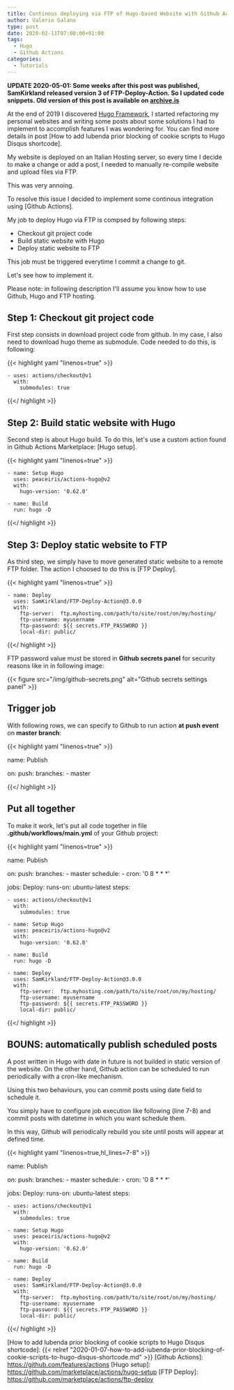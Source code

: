 ```yaml
---
title: Continous deploying via FTP of Hugo-based Website with Github Actions
author: Valerio Galano
type: post
date: 2020-02-11T07:00:00+01:00
tags: 
  - Hugo
  - Github Actions
categories:
  - Tutorials
---
```


**UPDATE 2020-05-01: Some weeks after this post was published, SamKirkland released version 3 of FTP-Deploy-Action. So I updated code snippets. Old version of this post is available on [archive.is](https://archive.is/wip/LuO59 "archived version of Continous deploying via FTP of Hugo-based Website with Github Actions")**

At the end of 2019 I discovered [Hugo Framework][1], I started refactoring my personal websites and writing some posts about some solutions I had to implement to accomplish features I was wondering for. You can find more details in post [How to add Iubenda prior blocking of cookie scripts to Hugo Disqus shortcode].

My website is deployed on an Italian Hosting server, so every time I decide to make a change or add a post, I needed to manually re-compile website and upload files via FTP.

This was very annoing.

To resolve this issue I decided to implement some continous integration using [Github Actions].

My job to deploy Hugo via FTP is compsed by following steps:
 * Checkout git project code
 * Build static website with Hugo
 * Deploy static website to FTP

This job must be triggered everytime I commit a change to git.

Let's see how to implement it.

Please note: in following description I'll assume you know how to use Github, Hugo and FTP hosting.

## Step 1: Checkout git project code

First step consists in download project code from github. In my case, I also need to download hugo theme as submodule. Code needed to do this, is following:

{{< highlight yaml "linenos=true" >}}


    - uses: actions/checkout@v1
      with:
        submodules: true


{{</ highlight >}}

## Step 2: Build static website with Hugo

Second step is about Hugo build. To do this, let's use a custom action found in Github Actions Marketplace: [Hugo setup].

{{< highlight yaml "linenos=true" >}}

    - name: Setup Hugo
      uses: peaceiris/actions-hugo@v2
      with:
        hugo-version: '0.62.0'

    - name: Build
      run: hugo -D

{{</ highlight >}}

## Step 3: Deploy static website to FTP

As third step, we simply have to move generated static website to a remote FTP folder. The action I choosed to do this is [FTP Deploy].

{{< highlight yaml "linenos=true" >}}

    - name: Deploy
      uses: SamKirkland/FTP-Deploy-Action@3.0.0
      with:
        ftp-server:  ftp.myhosting.com/path/to/site/root/on/my/hosting/
        ftp-username: myusername
        ftp-password: ${{ secrets.FTP_PASSWORD }}
        local-dir: public/

{{</ highlight >}}

FTP password value must be stored in **Github secrets panel** for security reasons like in in following image:

{{< figure src="/img/github-secrets.png" alt="Github secrets settings panel" >}}

## Trigger job

With following rows, we can specify to Github to run action **at push event** on **master branch**:

{{< highlight yaml "linenos=true" >}}

name: Publish

on:
  push:
    branches:
    - master

{{</ highlight >}}

## Put all together

To make it work, let's put all code together in file **.github/workflows/main.yml** of your Github project:

{{< highlight yaml "linenos=true" >}}

name: Publish

on:
  push:
    branches:
    - master
  schedule:
    - cron:  '0 8 * * *'

jobs:
  Deploy:
    runs-on: ubuntu-latest
    steps:

    - uses: actions/checkout@v1
      with:
        submodules: true

    - name: Setup Hugo
      uses: peaceiris/actions-hugo@v2
      with:
        hugo-version: '0.62.0'

    - name: Build
      run: hugo -D

    - name: Deploy
      uses: SamKirkland/FTP-Deploy-Action@3.0.0
      with:
        ftp-server:  ftp.myhosting.com/path/to/site/root/on/my/hosting/
        ftp-username: myusername
        ftp-password: ${{ secrets.FTP_PASSWORD }}
        local-dir: public/

{{</ highlight >}}

## BOUNS: automatically publish scheduled posts

A post written in Hugo with date in future is not builded in static version of the website. On the other hand, Github action can be scheduled to run periodically with a cron-like mechanism.

Using this two behaviours, you can commit posts using date field to schedule it.

You simply have to configure job execution like following (line 7-8) and commit posts with datetime in which you want schedule them.

In this way, Github will periodically rebuild you site until posts will appear at defined time.

{{< highlight yaml "linenos=true,hl_lines=7-8" >}}

name: Publish

on:
  push:
    branches:
    - master
  schedule:
    - cron:  '0 8 * * *'

jobs:
  Deploy:
    runs-on: ubuntu-latest
    steps:

    - uses: actions/checkout@v1
      with:
        submodules: true

    - name: Setup Hugo
      uses: peaceiris/actions-hugo@v2
      with:
        hugo-version: '0.62.0'

    - name: Build
      run: hugo -D

    - name: Deploy
      uses: SamKirkland/FTP-Deploy-Action@3.0.0
      with:
        ftp-server:  ftp.myhosting.com/path/to/site/root/on/my/hosting/
        ftp-username: myusername
        ftp-password: ${{ secrets.FTP_PASSWORD }}
        local-dir: public/

{{</ highlight >}}

[1]: https://gohugo.io/
[2]: https://gohugo.io/getting-started/quick-start/
[3]: https://github.com/
[How to add Iubenda prior blocking of cookie scripts to Hugo Disqus shortcode]: {{< relref "2020-01-07-how-to-add-iubenda-prior-blocking-of-cookie-scripts-to-hugo-disqus-shortcode.md" >}}
[Github Actions]: https://github.com/features/actions
[Hugo setup]: https://github.com/marketplace/actions/hugo-setup
[FTP Deploy]: https://github.com/marketplace/actions/ftp-deploy